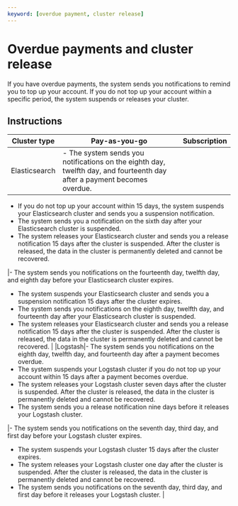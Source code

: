 ```yaml
---
keyword: [overdue payment, cluster release]
---
```


# Overdue payments and cluster release

If you have overdue payments, the system sends you notifications to remind you to top up your account. If you do not top up your account within a specific period, the system suspends or releases your cluster.

## Instructions

|Cluster type|Pay-as-you-go|Subscription|
|------------|-------------|------------|
|Elasticsearch|-   The system sends you notifications on the eighth day, twelfth day, and fourteenth day after a payment becomes overdue.
-   If you do not top up your account within 15 days, the system suspends your Elasticsearch cluster and sends you a suspension notification.
-   The system sends you a notification on the sixth day after your Elasticsearch cluster is suspended.
-   The system releases your Elasticsearch cluster and sends you a release notification 15 days after the cluster is suspended. After the cluster is released, the data in the cluster is permanently deleted and cannot be recovered.

|-   The system sends you notifications on the fourteenth day, twelfth day, and eighth day before your Elasticsearch cluster expires.
-   The system suspends your Elasticsearch cluster and sends you a suspension notification 15 days after the cluster expires.
-   The system sends you notifications on the eighth day, twelfth day, and fourteenth day after your Elasticsearch cluster is suspended.
-   The system releases your Elasticsearch cluster and sends you a release notification 15 days after the cluster is suspended. After the cluster is released, the data in the cluster is permanently deleted and cannot be recovered. |
|Logstash|-   The system sends you notifications on the eighth day, twelfth day, and fourteenth day after a payment becomes overdue.
-   The system suspends your Logstash cluster if you do not top up your account within 15 days after a payment becomes overdue.
-   The system releases your Logstash cluster seven days after the cluster is suspended. After the cluster is released, the data in the cluster is permanently deleted and cannot be recovered.
-   The system sends you a release notification nine days before it releases your Logstash cluster.

|-   The system sends you notifications on the seventh day, third day, and first day before your Logstash cluster expires.
-   The system suspends your Logstash cluster 15 days after the cluster expires.
-   The system releases your Logstash cluster one day after the cluster is suspended. After the cluster is released, the data in the cluster is permanently deleted and cannot be recovered.
-   The system sends you notifications on the seventh day, third day, and first day before it releases your Logstash cluster. |


